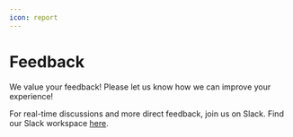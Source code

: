 ```yaml
---
icon: report
---
```

# Feedback

We value your feedback! Please let us know how we can improve your experience!

For real-time discussions and more direct feedback, join us on Slack. Find our Slack workspace [here](https://join.slack.com/t/yourworkspace/shared_invite/zt-xxxxxxx).
